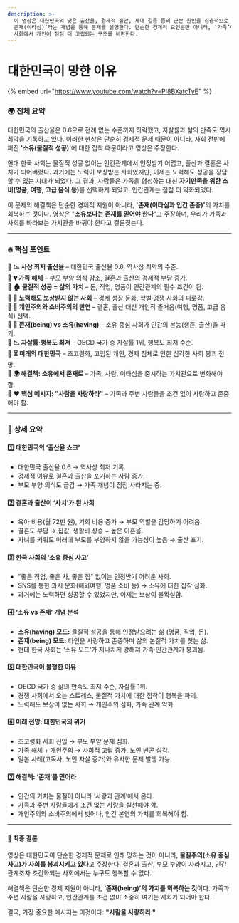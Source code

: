 ```yaml
---
description: >-
  이 영상은 대한민국의 낮은 출산율, 경제적 불안, 세대 갈등 등의 근본 원인을 심층적으로 분석하며, 특히 ‘소유(물질주의) vs
  존재(이타심)’라는 개념을 통해 문제를 설명한다. 단순한 경제적 요인뿐만 아니라, ‘가족’이라는 개념이 붕괴되고, 인간관계가 조건화된
  사회에서 개인이 점점 더 고립되는 구조를 비판한다.
---
```


# 대한민국이 망한 이유

{% embed url="https://www.youtube.com/watch?v=PI8BXatcTyE" %}

### 🌍 **전체 요약**

대한민국의 출산율은 0.6으로 전례 없는 수준까지 하락했고, 자살률과 삶의 만족도 역시 최악을 기록하고 있다. 이러한 현상은 단순히 경제적 문제 때문이 아니라, 사회 전반에 퍼진 **'소유(물질적 성공)'**&#xC5D0; 대한 집착 때문이라고 영상은 주장한다.

현대 한국 사회는 물질적 성공 없이는 인간관계에서 인정받기 어렵고, 출산과 결혼은 사치가 되어버렸다. 과거에는 노력이 보상받는 사회였지만, 이제는 노력해도 성공을 장담할 수 없는 시대가 되었다. 그 결과, 사람들은 가족을 형성하는 대신 **자기만족을 위한 소비(명품, 여행, 고급 음식 등)**&#xB97C; 선택하게 되었고, 인간관계는 점점 더 약화되었다.

이 문제의 해결책은 단순한 경제적 지원이 아니라, **'존재(이타심과 인간 존중)'**&#xC758; 가치를 회복하는 것이다. 영상은 "**소유보다는 존재를 믿어야 한다**"고 주장하며, 우리가 가족과 사회를 바라보는 가치관을 바꿔야 한다고 결론짓는다.

***

### 🔥 **핵심 포인트**

🔹 **📉 사상 최저 출산율** – 대한민국 출산율 0.6, 역사상 최악의 수준.\
🔹 **💔 가족 해체** – 부모 부양 의식 감소, 결혼과 출산의 경제적 부담 증가.\
🔹 **🏠 물질적 성공 = 삶의 가치** – 돈, 직업, 명품이 인간관계의 필수 조건이 됨.\
🔹 **🚀 노력해도 보상받지 않는 사회** – 경제 성장 둔화, 학벌·경쟁 사회의 피로감.\
🔹 **📱 개인주의와 소비주의의 만연** – 결혼, 출산 대신 개인적 즐거움(여행, 명품, 고급 음식) 선택.\
🔹 **🧠 존재(being) vs 소유(having)** – 소유 중심 사회가 인간의 본능(생존, 출산)을 파괴.\
🔹 **📉 자살률·행복도 최저** – OECD 국가 중 자살률 1위, 행복도 최저 수준.\
🔹 **⏳ 미래의 대한민국** – 초고령화, 고립된 개인, 경제 침체로 인한 심각한 사회 붕괴 전망.\
🔹 **🌍 해결책: 소유에서 존재로** – 가족, 사랑, 이타심을 중시하는 가치관으로 변화해야 함.\
🔹 **❤️ 핵심 메시지: "사람을 사랑하라"** – 가족과 주변 사람들을 조건 없이 사랑하고 존중해야 함.

***

### 📜 **상세 요약**

#### **1️⃣ 대한민국의 ‘출산율 쇼크’**

* 대한민국 출산율 0.6 → 역사상 최저 기록.
* 경제적 이유로 결혼과 출산을 포기하는 사람 증가.
* 부모 부양 의식도 급감 → 가족 개념이 점점 사라지는 중.

#### **2️⃣ 결혼과 출산이 ‘사치’가 된 사회**

* 육아 비용(월 72만 원), 기회 비용 증가 → 부모 역할을 감당하기 어려움.
* 결혼도 부담 → 집값, 생활비 상승 + 높은 이혼율.
* 자녀를 키워도 미래에 부모를 부양하지 않을 가능성이 높음 → 출산 포기.

#### **3️⃣ 한국 사회의 ‘소유 중심 사고’**

* "좋은 직업, 좋은 차, 좋은 집" 없이는 인정받기 어려운 사회.
* SNS를 통한 과시 문화(해외여행, 명품 소비 등) → 소유에 대한 집착 심화.
* 과거에는 노력하면 성공할 수 있었지만, 이제는 보상이 불확실함.

#### **4️⃣ ‘소유 vs 존재’ 개념 분석**

* **소유(having) 모드:** 물질적 성공을 통해 인정받으려는 삶 (명품, 직업, 돈).
* **존재(being) 모드:** 타인을 사랑하고 존중하며 삶의 본질적 가치를 찾는 삶.
* 현대 한국 사회는 ‘소유 모드’가 지나치게 강해져 가족·인간관계가 붕괴됨.

#### **5️⃣ 대한민국이 불행한 이유**

* OECD 국가 중 삶의 만족도 최저 수준, 자살률 1위.
* 경쟁 사회에서 오는 스트레스, 물질적 가치에 대한 집착이 행복을 파괴.
* 노력해도 보상이 없는 사회 → 개인주의 심화, 가족 관계 약화.

#### **6️⃣ 미래 전망: 대한민국의 위기**

* 초고령화 사회 진입 → 부모 부양 문제 심화.
* 가족 해체 + 개인주의 → 사회적 고립 증가, 노인 빈곤 심각.
* 일본 사례(고독사, 노인 자살 증가)와 유사한 문제 발생 가능.

#### **7️⃣ 해결책: ‘존재’를 믿어라**

* 인간의 가치는 물질이 아니라 ‘사랑과 관계’에서 온다.
* 가족과 주변 사람들에게 조건 없는 사랑을 실천해야 함.
* 개인주의와 소비주의에서 벗어나, 인간 본연의 가치를 회복해야 함.

***

#### **💬 최종 결론**

영상은 대한민국이 단순한 경제적 문제로 인해 망하는 것이 아니라, **물질주의(소유 중심 사고)가 사회를 붕괴시키고 있다**고 주장한다. 결혼과 출산, 부모 부양이 사라지고, 인간관계조차 조건화되는 사회에서는 누구도 행복할 수 없다.

해결책은 단순한 경제 지원이 아니라, **‘존재(being)’의 가치를 회복하는 것**이다. 가족과 주변 사람을 사랑하고, 인간관계를 조건 없이 소중히 여기는 사회가 되어야 한다.

결국, 가장 중요한 메시지는 이것이다: **"사람을 사랑하라."**
